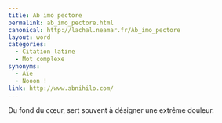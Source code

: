 ```yaml
---
title: Ab imo pectore
permalink: ab_imo_pectore.html
canonical: http://lachal.neamar.fr/Ab_imo_pectore
layout: word
categories:
  - Citation latine
  - Mot complexe
synonyms:
  - Aïe
  - Nooon !
link: http://www.abnihilo.com/
---
```


Du fond du cœur, sert souvent à désigner une extrême douleur.

